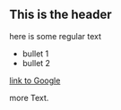 ## This is the header

here is some regular text
* bullet 1
* bullet 2

[link to Google](http://www.google.com)

more Text.
